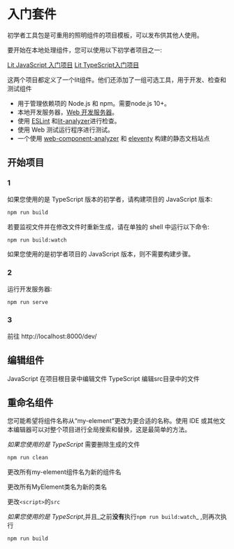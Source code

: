 # 入门套件

初学者工具包是可重用的照明组件的项目模板，可以发布供其他人使用。

要开始在本地处理组件，您可以使用以下初学者项目之一:

[Lit JavaScript 入门项目](https://github.com/lit/lit-element-starter-js)
[Lit TypeScript入门项目](https://github.com/lit/lit-element-starter-ts)

这两个项目都定义了一个lit组件。他们还添加了一组可选工具，用于开发、检查和测试组件

- 用于管理依赖项的 Node.js 和 npm。需要node.js 10+。
- 本地开发服务器，[Web 开发服务器](https://modern-web.dev/docs/dev-server/overview/)。
- 使用 [ESLint](https://eslint.org/)
  和[lit-analyzer](https://www.npmjs.com/package/lit-analyzer)进行检查。
- 使用 Web 测试运行程序进行测试。
- 一个使用
  [web-component-analyzer](https://www.npmjs.com/package/web-component-analyzer)
  和 [eleventy](https://www.11ty.dev/) 构建的静态文档站点

## 开始项目

### 1

如果您使用的是 TypeScript 版本的初学者，请构建项目的 JavaScript 版本:

```sh
npm run build
```

若要监视文件并在修改文件时重新生成，请在单独的 shell 中运行以下命令:

```sh
npm run build:watch
```

如果您使用的是初学者项目的 JavaScript 版本，则不需要构建步骤。

### 2

运行开发服务器:

```sh
npm run serve
```

### 3

前往 http://localhost:8000/dev/

## 编辑组件

JavaScript 在项目根目录中编辑文件 TypeScript 编辑src目录中的文件

## 重命名组件

您可能希望将组件名称从“my-element”更改为更合适的名称。使用 IDE
或其他文本编辑器可以对整个项目进行全局搜索和替换，这是最简单的方法。

_如果您使用的是 TypeScript_ 需要删除生成的文件

```sh
npm run clean
```

更改所有my-element组件名为新的组件名

更改所有MyElement类名为新的类名

更改`<script>`的`src`

_如果您使用的是 TypeScript_,并且_之前**没有**执行`npm run build:watch`_
,则再次执行

```sh
npm run build
```
